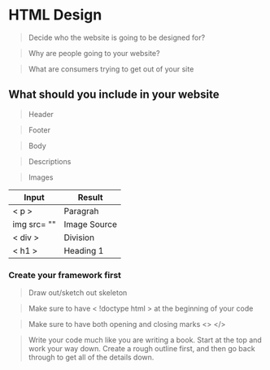 # HTML Design
> Decide who the website is going to be designed for?

>Why are people going to your website?

>What are consumers trying to get out of your site

## What should you include in your website

> Header

> Footer

> Body

> Descriptions

> Images

Input | Result
------------ | -------------
  < p > |  Paragrah  
  img src= "" | Image Source 
 < div > | Division  
  < h1 > | Heading 1  
 
 ### Create your framework first
 > Draw out/sketch out skeleton

 > Make sure to have < !doctype html > at the beginning of your code

 > Make sure to have both opening and closing marks <> </>

 > Write your code much like you are writing a book. Start at the top and work your way down.  Create a rough outline first, and then go back through to get all of the details down. 